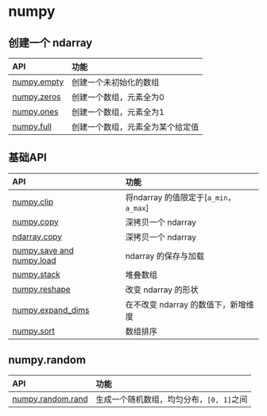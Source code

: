 # numpy

## 创建一个 ndarray

| API | 功能  |
|:----| :-----|
|[numpy.empty](create_ndarray/numpy.empty.py)| 创建一个未初始化的数组 |
|[numpy.zeros](create_ndarray/numpy.zeros.py)| 创建一个数组，元素全为0 |
|[numpy.ones](create_ndarray/numpy.ones.py)| 创建一个数组，元素全为1 |
|[numpy.full](create_ndarray/numpy.full.py)| 创建一个数组，元素全为某个给定值 |

## 基础API

| API | 功能  |
|:----| :-----|
|[numpy.clip](numpy.clip.py) | 将ndarray 的值限定于[`a_min`， `a_max`] |
|[numpy.copy](numpy.copy.py) | 深拷贝一个 ndarray |
|[ndarray.copy](ndarray.copy.py) | 深拷贝一个 ndarray |
|[numpy.save and numpy.load](numpy.save_numpy.load.py) | ndarray 的保存与加载 |
|[numpy.stack](numpy.stack.py) | 堆叠数组 |
|[numpy.reshape](numpy.reshape.py) | 改变 ndarray 的形状 |
|[numpy.expand\_dims](numpy.expand_dims.py) | 在不改变 ndarray 的数值下，新增维度 |
|[numpy.sort](numpy.sort.py) | 数组排序 |

## numpy.random

| API | 功能  |
|:----| :-----|
|[numpy.random.rand](numpy.random/numpy.random.rand.py) | 生成一个随机数组，均匀分布，`[0, 1]`之间 |
